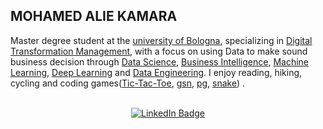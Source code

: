 ## MOHAMED ALIE KAMARA       
  

Master degree student at the [university of Bologna](https://www.unibo.it/en), specializing in [Digital Transformation Management](https://corsi.unibo.it/2cycle/DigitalTransformationManagement), with a focus on using Data to make sound business decision through [Data Science](https://github.com/Kmohamedalie/Seoul-Bike-Sharing-Demand_Regression), [Business Intelligence](https://kmohamedalie.github.io/Business-Intelligence-Tableau/), [Machine Learning](https://github.com/Kmohamedalie/Oxford-Parkinson-Diesease-Detection), [Deep Learning](https://github.com/Kmohamedalie/ZalanDo_Fashion-mnist) and [Data Engineering](https://github.com/Kmohamedalie/Big-Data-Hadoop-Spark-lab). I enjoy reading, hiking, cycling and coding games([Tic-Tac-Toe](https://github.com/Kmohamedalie/Tic-Tac-Toe), [gsn](https://github.com/Kmohamedalie/gsn-game), [pg](https://github.com/Kmohamedalie/pig-game), [snake](https://github.com/Kmohamedalie/snake-game)) .

<br>
 
<div id="badges" align="center">
  <a href="https://www.linkedin.com/in/mohamed-alie-kamara-8765941a4">
    <img src="https://img.shields.io/badge/LinkedIn-blue?style=for-the-badge&logo=linkedin&logoColor=white" alt="LinkedIn Badge"/>
  </a>
 

</div>

<br>

<div align="center">

 



<!-- [![GitHub Streak](https://github-readme-streak-stats.herokuapp.com/?user=Kmohamedalie&theme=dark&date_format=[Y.]n.j)](https://git.io/streak-stats)-->

 

<!--[![Anurag's GitHub stats](https://github-readme-stats.vercel.app/api?username=Kmohamedalie&theme=dracula&bg_color=45,0F2027,203A43,2C5364)](https://github.com/anuraghazra/github-readme-stats)-->

<!-- # [![Top Langs](https://github-readme-stats.vercel.app/api/top-langs/?username=Kmohamedalie&hide=html,css,xslt,makefile&langs_count=30&theme=dracula&bg_color=135,0F2027,203A43,2C5364&layout=compact)](https://github.com/anuraghazra/github-readme-stats) -->



<br>

<!-- [![trophy](https://github-profile-trophy.vercel.app/?username=Kmohamedalie&theme=dracula&row=1)](https://github.com/ryo-ma/github-profile-trophy) -->

<!--

Here are some ideas to get you started:

-  🔭 I’m currently working on ...
-  🌱 I’m currently learning ...
-  👯 I’m looking to collaborate on ...
-  🤔 I’m looking for help with ...
-  💬 Ask me about ...
-  📫 How to reach me: ...
-  😄 Pronouns: ...
-  ⚡ Fun fact: .. 
-->

